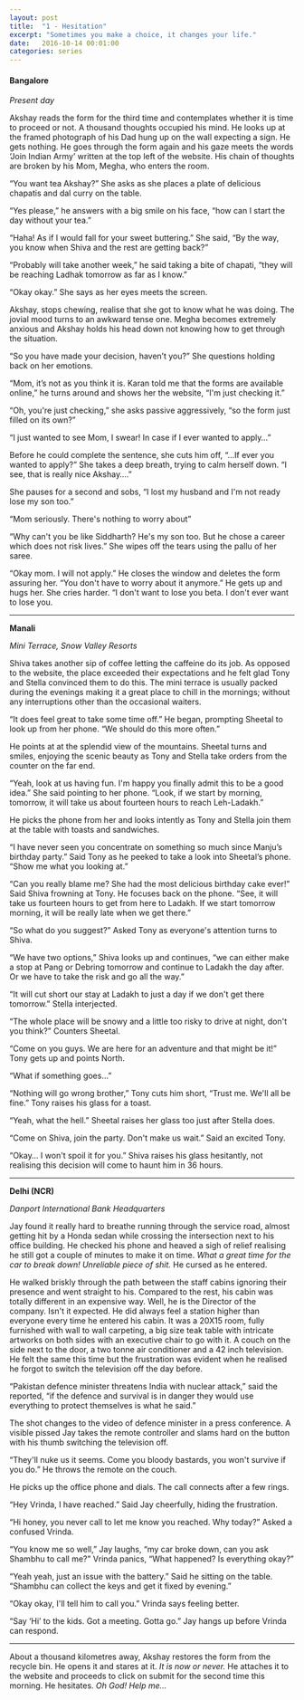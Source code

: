 ```yaml
---
layout: post
title:  "1 - Hesitation"
excerpt: "Sometimes you make a choice, it changes your life."
date:   2016-10-14 00:01:00
categories: series
---
```

#### Bangalore
*Present day*

Akshay reads the form for the third time and contemplates whether it is time to proceed or not. A thousand thoughts occupied his mind. He looks up at the framed photograph of his Dad hung up on the wall expecting a sign. He gets nothing. He goes through the form again and his gaze meets the words ‘Join Indian Army’ written at the top left of the website. His chain of thoughts are broken by his Mom, Megha, who enters the room.

“You want tea Akshay?” She asks as she places a plate of delicious chapatis and dal curry on the table.

“Yes please,” he answers with a big smile on his face, “how can I start the day without your tea.”

“Haha! As if I would fall for your sweet buttering.” She said, “By the way, you know when Shiva and the rest are getting back?”

“Probably will take another week,” he said taking a bite of chapati, “they will be reaching Ladhak tomorrow as far as I know.”

“Okay okay.” She says as her eyes meets the screen.

Akshay, stops chewing, realise that she got to know what he was doing. The jovial mood turns to an awkward tense one. Megha becomes extremely anxious and Akshay holds his head down not knowing how to get through the situation.

“So you have made your decision, haven’t you?” She questions holding back on her emotions.

“Mom, it’s not as you think it is. Karan told me that the forms are available online,” he turns around and shows her the website, “I'm just checking it.”

“Oh, you're just checking,” she asks passive aggressively, “so the form just filled on its own?”

“I just wanted to see Mom, I swear! In case if I ever wanted to apply…”

Before he could complete the sentence, she cuts him off, “…If ever you wanted to apply?” She takes a deep breath, trying to calm herself down. “I see, that is really nice Akshay….” 

She pauses for a second and sobs, “I lost my husband and I'm not ready lose my son too.”

“Mom seriously. There's nothing to worry about”

“Why can't you be like Siddharth? He's my son too. But he chose a career which does not risk lives.” She wipes off the tears using the pallu of her saree.

“Okay mom. I will not apply.” He closes the window and deletes the form assuring her. “You don't have to worry about it anymore.”
He gets up and hugs her. She cries harder. “I don't want to lose you beta. I don't ever want to lose you.

----------

**Manali**

*Mini Terrace, Snow Valley Resorts*

Shiva takes another sip of coffee letting the caffeine do its job. As opposed to the website, the place exceeded their expectations and he felt glad Tony and Stella convinced them to do this. The mini terrace is usually packed during the evenings making it a great place to chill in the mornings; without any interruptions other than the occasional waiters.

“It does feel great to take some time off.” He began, prompting Sheetal to look up from her phone. “We should do this more often.”

He points at at the splendid view of the mountains. Sheetal turns and smiles, enjoying the scenic beauty as Tony and Stella take orders from the counter on the far end.

“Yeah, look at us having fun. I'm happy you finally admit this to be a good idea.” She said pointing to her phone. “Look, if we start by morning, tomorrow, it will take us about fourteen hours to reach Leh-Ladakh.”

He picks the phone from her and looks intently as Tony and Stella join them at the table with toasts and sandwiches.

“I have never seen you concentrate on something so much since Manju’s birthday party.” Said Tony as he peeked to take a look into Sheetal’s phone. “Show me what you looking at.”

“Can you really blame me? She had the most delicious birthday cake ever!” Said Shiva frowning at Tony. He focuses back on the phone. “See, it will take us fourteen hours to get from here to Ladakh. If we start tomorrow morning, it will be really late when we get there.”

“So what do you suggest?” Asked Tony as everyone's attention turns to Shiva.

“We have two options,” Shiva looks up and continues, “we can either make a stop at Pang or Debring tomorrow and continue to Ladakh the day after. Or we have to take the risk and go all the way.”

“It will cut short our stay at Ladakh to just a day if we don't get there tomorrow.” Stella interjected.

“The whole place will be snowy and a little too risky to drive at night, don't you think?” Counters Sheetal.

“Come on you guys. We are here for an adventure and that might be it!” Tony gets up and points North.

“What if something goes…”

“Nothing will go wrong brother,” Tony cuts him short, “Trust me. We'll all be fine.” Tony raises his glass for a toast.

“Yeah, what the hell.” Sheetal raises her glass too just after Stella does.

“Come on Shiva, join the party. Don't make us wait.” Said an excited Tony.

“Okay… I won't spoil it for you.” Shiva raises his glass hesitantly, not realising this decision will come to haunt him in 36 hours.

----------

**Delhi (NCR)**

*Danport International Bank Headquarters*

Jay found it really hard to breathe running through the service road, almost getting hit by a Honda sedan while crossing the intersection next to his office building. He checked his phone and heaved a sigh of relief realising he still got a couple of minutes to make it on time. *What a great time for the car to break down! Unreliable piece of shit.* He cursed as he entered.

He walked briskly through the path between the staff cabins ignoring their presence and went straight to his. Compared to the rest, his cabin was totally different in an expensive way. Well, he is the Director of the company. Isn't it expected. He did always feel a station higher than everyone every time he entered his cabin. It was a 20X15 room, fully furnished with wall to wall carpeting, a big size teak table with intricate artworks on both sides with an executive chair to go with it. A couch on the side next to the door, a two tonne air conditioner and a 42 inch television. He felt the same this time but the frustration was evident when he realised he forgot to switch the television off the day before.

“Pakistan defence minister threatens India with nuclear attack,” said the reported, “if the defence and survival is in danger they would use everything to protect themselves is what he said.”

The shot changes to the video of defence minister in a press conference. A visible pissed Jay takes the remote controller and slams hard on the button with his thumb switching the television off.

“They'll nuke us it seems. Come you bloody bastards, you won't survive if you do.” He throws the remote on the couch.

He picks up the office phone and dials. The call connects after a few rings.

“Hey Vrinda, I have reached.” Said Jay cheerfully, hiding the frustration.

“Hi honey, you never call to let me know you reached. Why today?” Asked a confused Vrinda.

“You know me so well,” Jay laughs, “my car broke down, can you ask Shambhu to call me?”
Vrinda panics, “What happened? Is everything okay?”

“Yeah yeah, just an issue with the battery.” Said he sitting on the table. “Shambhu can collect the keys and get it fixed by evening.”

“Okay okay, I'll tell him to call you.” Vrinda says feeling better.

“Say ‘Hi’ to the kids. Got a meeting. Gotta go.” Jay hangs up before Vrinda can respond.

----------

About a thousand kilometres away, Akshay restores the form from the recycle bin. He opens it and stares at it. *It is now or never.* He attaches it to the website and proceeds to click on submit for the second time this morning. He hesitates. *Oh God! Help me…*